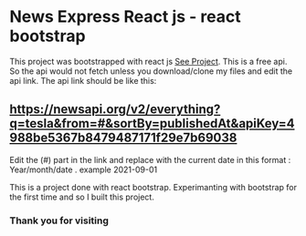 # News Express React js - react bootstrap

This project was bootstrapped with react js [See Project](https://newapireact-reactbootstrap-practice.netlify.app/).
This is a free api. So the api would not fetch unless you download/clone my files and edit the api link.
The api link should be like this:
## https://newsapi.org/v2/everything?q=tesla&from=#&sortBy=publishedAt&apiKey=4988be5367b8479487171f29e7b69038
Edit the (#) part in the link and replace with the current date in this format : Year/month/date . example 2021-09-01

This is a project done with react bootstrap. Experimanting with bootstrap for the first time and so I built this project.
### Thank you for visiting

